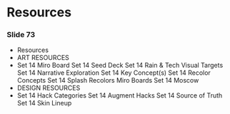 # Resources



### Slide 73

- Resources
- ART RESOURCES
- Set 14 Miro Board
Set 14 Seed Deck
Set 14 Rain & Tech Visual Targets
Set 14 Narrative Exploration
Set 14 Key Concept(s)
Set 14 Recolor Concepts
Set 14 Splash Recolors Miro Boards
Set 14 Moscow
- DESIGN RESOURCES
- Set 14 Hack Categories
Set 14 Augment Hacks
Set 14 Source of Truth
Set 14 Skin Lineup